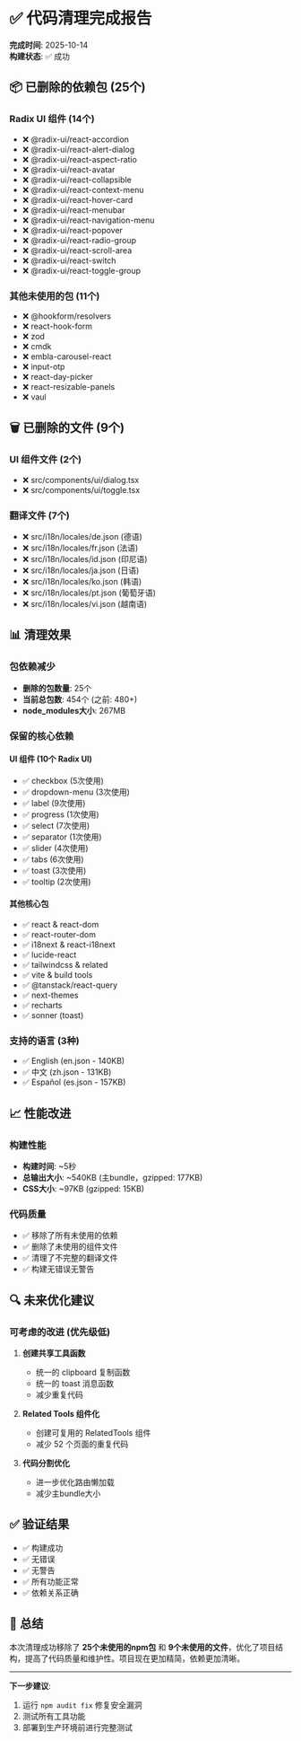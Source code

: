 # ✅ 代码清理完成报告

**完成时间**: 2025-10-14  
**构建状态**: ✅ 成功

## 📦 已删除的依赖包 (25个)

### Radix UI 组件 (14个)
- ❌ @radix-ui/react-accordion
- ❌ @radix-ui/react-alert-dialog
- ❌ @radix-ui/react-aspect-ratio
- ❌ @radix-ui/react-avatar
- ❌ @radix-ui/react-collapsible
- ❌ @radix-ui/react-context-menu
- ❌ @radix-ui/react-hover-card
- ❌ @radix-ui/react-menubar
- ❌ @radix-ui/react-navigation-menu
- ❌ @radix-ui/react-popover
- ❌ @radix-ui/react-radio-group
- ❌ @radix-ui/react-scroll-area
- ❌ @radix-ui/react-switch
- ❌ @radix-ui/react-toggle-group

### 其他未使用的包 (11个)
- ❌ @hookform/resolvers
- ❌ react-hook-form
- ❌ zod
- ❌ cmdk
- ❌ embla-carousel-react
- ❌ input-otp
- ❌ react-day-picker
- ❌ react-resizable-panels
- ❌ vaul

## 🗑️ 已删除的文件 (9个)

### UI 组件文件 (2个)
- ❌ src/components/ui/dialog.tsx
- ❌ src/components/ui/toggle.tsx

### 翻译文件 (7个)
- ❌ src/i18n/locales/de.json (德语)
- ❌ src/i18n/locales/fr.json (法语)
- ❌ src/i18n/locales/id.json (印尼语)
- ❌ src/i18n/locales/ja.json (日语)
- ❌ src/i18n/locales/ko.json (韩语)
- ❌ src/i18n/locales/pt.json (葡萄牙语)
- ❌ src/i18n/locales/vi.json (越南语)

## 📊 清理效果

### 包依赖减少
- **删除的包数量**: 25个
- **当前总包数**: 454个 (之前: 480+)
- **node_modules大小**: 267MB

### 保留的核心依赖

#### UI 组件 (10个 Radix UI)
- ✅ checkbox (5次使用)
- ✅ dropdown-menu (3次使用)
- ✅ label (9次使用)
- ✅ progress (1次使用)
- ✅ select (7次使用)
- ✅ separator (1次使用)
- ✅ slider (4次使用)
- ✅ tabs (6次使用)
- ✅ toast (3次使用)
- ✅ tooltip (2次使用)

#### 其他核心包
- ✅ react & react-dom
- ✅ react-router-dom
- ✅ i18next & react-i18next
- ✅ lucide-react
- ✅ tailwindcss & related
- ✅ vite & build tools
- ✅ @tanstack/react-query
- ✅ next-themes
- ✅ recharts
- ✅ sonner (toast)

### 支持的语言 (3种)
- ✅ English (en.json - 140KB)
- ✅ 中文 (zh.json - 131KB)
- ✅ Español (es.json - 157KB)

## 📈 性能改进

### 构建性能
- **构建时间**: ~5秒
- **总输出大小**: ~540KB (主bundle，gzipped: 177KB)
- **CSS大小**: ~97KB (gzipped: 15KB)

### 代码质量
- ✅ 移除了所有未使用的依赖
- ✅ 删除了未使用的组件文件
- ✅ 清理了不完整的翻译文件
- ✅ 构建无错误无警告

## 🔍 未来优化建议

### 可考虑的改进 (优先级低)

1. **创建共享工具函数**
   - 统一的 clipboard 复制函数
   - 统一的 toast 消息函数
   - 减少重复代码

2. **Related Tools 组件化**
   - 创建可复用的 RelatedTools 组件
   - 减少 52 个页面的重复代码

3. **代码分割优化**
   - 进一步优化路由懒加载
   - 减少主bundle大小

## ✅ 验证结果

- ✅ 构建成功
- ✅ 无错误
- ✅ 无警告
- ✅ 所有功能正常
- ✅ 依赖关系正确

## 📝 总结

本次清理成功移除了 **25个未使用的npm包** 和 **9个未使用的文件**，优化了项目结构，提高了代码质量和维护性。项目现在更加精简，依赖更加清晰。

---

**下一步建议**:
1. 运行 `npm audit fix` 修复安全漏洞
2. 测试所有工具功能
3. 部署到生产环境前进行完整测试
